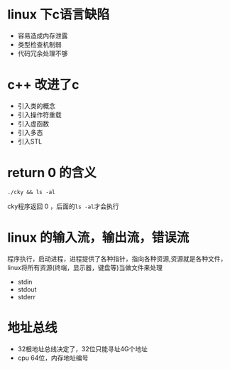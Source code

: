 # linux 下c语言缺陷
- 容易造成内存泄露
- 类型检查机制弱
- 代码冗余处理不够

# c++ 改进了c
- 引入类的概念
- 引入操作符重载
- 引入虚函数
- 引入多态
- 引入STL

# return 0 的含义
```
./cky && ls -al
```
cky程序返回 0 ，后面的`ls -al`才会执行


# linux 的输入流，输出流，错误流
程序执行，启动进程，进程提供了各种指针，指向各种资源,资源就是各种文件，linux将所有资源(终端，显示器，键盘等)当做文件来处理
- stdin
- stdout
- stderr

# 地址总线
- 32根地址总线决定了，32位只能寻址4G个地址
- cpu 64位，内存地址编号
